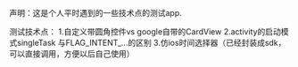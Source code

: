 声明：这是个人平时遇到的一些技术点的测试app.

测试技术点：
1.自定义带圆角控件vs google自带的CardView
2.activity的启动模式singleTask 与FLAG_INTENT_...的区别
3.仿ios时间选择器（已经封装成sdk，可以直接调用，方便以后自己使用）
